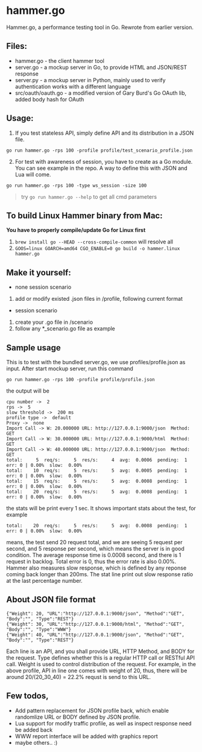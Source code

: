 hammer.go
=========

Hammer.go, a performance testing tool in Go. Rewrote from earlier version. 


## Files:
- hammer.go - the client hammer tool
- server.go - a mockup server in Go, to provide HTML and JSON/REST response
- server.py - a mockup server in Python, mainly used to verify authentication works with a different language
- src/oauth/oauth.go - a modified version of Gary Burd's Go OAuth lib, added body hash for OAuth

## Usage:
1. If you test stateless API, simply define API and its distribution in a JSON file. 
```
go run hammer.go -rps 100 -profile profile/test_scenario_profile.json
```

2. For test with awareness of session, you have to create as a Go module. You can see example in the repo. A way to define this with JSON and Lua will come. 
```
go run hammer.go -rps 100 -type ws_session -size 100
```

> try `go run hammer.go --help` to get all cmd parameters


## To build Linux Hammer binary from Mac:
**You have to properly compile/update Go for Linux first**

1. `brew install go --HEAD --cross-compile-common` will resolve all
2. `GOOS=linux GOARCH=amd64 CGO_ENABLE=0 go build -o hammer.linux hammer.go`


## Make it yourself:
* none session scenario
 1. add or modify existed .json files in /profile, following current format

* session scenario
 1. create your .go file in /scenario
 2. follow any *_scenario.go file as example


## Sample usage

This is to test with the bundled server.go, we use profiles/profile.json as input. After start mockup server, run this command
```
go run hammer.go -rps 100 -profile profile/profile.json
```

the output will be
```
cpu number ->  2
rps ->  5
slow threshold ->  200 ms
profile type ->  default
Proxy ->  none
Import Call -> W: 20.000000 URL: http://127.0.0.1:9000/json  Method: GET
Import Call -> W: 30.000000 URL: http://127.0.0.1:9000/html  Method: GET
Import Call -> W: 40.000000 URL: http://127.0.0.1:9000/json  Method: GET
total:     5  req/s:     5  res/s:     4  avg:  0.0006  pending:  1  err: 0 | 0.00%  slow:  0.00%
total:    10  req/s:     5  res/s:     5  avg:  0.0005  pending:  1  err: 0 | 0.00%  slow:  0.00%
total:    15  req/s:     5  res/s:     5  avg:  0.0008  pending:  1  err: 0 | 0.00%  slow:  0.00%
total:    20  req/s:     5  res/s:     5  avg:  0.0008  pending:  1  err: 0 | 0.00%  slow:  0.00%
```

the stats will be print every 1 sec. It shows important stats about the test, for example
```
total:    20  req/s:     5  res/s:     5  avg:  0.0008  pending:  1  err: 0 | 0.00%  slow:  0.00%
```

means, the test send 20 request total, and we are seeing 5 request per second, and 5 response per second, which means the server is in good condition. The average response time is 0.0008 second, and there is 1 request in backlog.  Total error is 0, thus the error rate is also 0.00%. Hammer also measures slow response, which is defined by any reponse coming back longer than 200ms. The stat line print out slow response ratio at the last percentage number. 

## About JSON file format
```
{"Weight": 20, "URL":"http://127.0.0.1:9000/json", "Method":"GET", "Body":"", "Type":"REST"}
{"Weight": 30, "URL":"http://127.0.0.1:9000/html", "Method":"GET", "Body":"", "Type":"WWW"}
{"Weight": 40, "URL":"http://127.0.0.1:9000/json", "Method":"GET", "Body":"", "Type":"REST"}
```

Each line is an API, and you shall provide URL, HTTP Method, and BODY for the request. Type defines whether this is a regular HTTP call or RESTful API call. Weight is used to control distribution of the request. For example, in the above profile, API in line one comes with weight of 20, thus, there will be around 20/(20_30_40) = 22.2% requst is send to this URL. 

## Few todos, 
* Add pattern replacement for JSON profile back, which enable randomlize URL or BODY defined by JSON profile.
* Lua support for modify traffic profile, as well as inspect response need be added back
* WWW report interface will be added with graphics report
* maybe others.. :)
